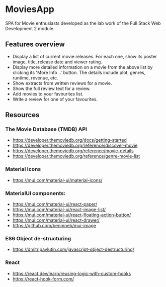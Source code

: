 # MoviesApp
SPA for Movie enthusiasts developed as the lab work of the Full Stack Web Development 2 module.

## Features overview

- Display a list of current movie releases. For each one, show its poster image, title, release date and viewer rating.
- Display more detailed information on a movie from the above list by clicking its 'More Info ..' button. The details include plot, genres, runtime, revenue, etc.
- Show extracts from written reviews for a movie.
- Show the full review text for a review.
- Add movies to your favourites list.
- Write a review for one of your favourites.



## Resources
### The Movie Database (TMDB) API
- https://developer.themoviedb.org/docs/getting-started
- https://developer.themoviedb.org/reference/discover-movie
- https://developer.themoviedb.org/reference/movie-details
- https://developer.themoviedb.org/reference/genre-movie-list

### Material Icons
- https://mui.com/material-ui/material-icons/

### MaterialUI components:
- https://mui.com/material-ui/react-paper/
- https://mui.com/material-ui/react-image-list/
- https://mui.com/material-ui/react-floating-action-button/
- https://mui.com/material-ui/react-drawer/
- https://github.com/benmneb/mui-image

### ES6 Object de-structuring
- https://dmitripavlutin.com/javascript-object-destructuring/

### React
- https://react.dev/learn/reusing-logic-with-custom-hooks
- https://react-hook-form.com/
